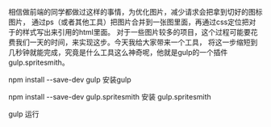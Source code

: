 相信做前端的同学都做过这样的事情，为优化图片，减少请求会把拿到切好的图标图片，
通过ps（或者其他工具）把图片合并到一张图里面，再通过css定位把对于的样式写出来引用的html里面。
对于一些图片较多的项目，这个过程可能要花费我们一天的时间，来实现这步。今天我给大家带来一个工具，
将这一步缩短到几秒钟就能完成，究竟是什么工具这么神奇呢，他就是gulp的一个插件gulp.spritesmith。

  npm install --save-dev gulp 安装gulp

npm install --save-dev gulp.spritesmith 安装 gulp.spritesmith

gulp  运行